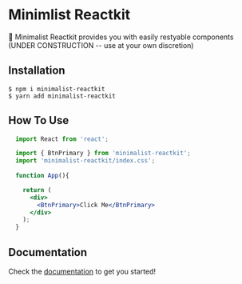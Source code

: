# Minimlist Reactkit 

🎉 Minimalist Reactkit provides you with easily restyable components (UNDER CONSTRUCTION -- use at your own discretion)

## Installation

```
$ npm i minimalist-reactkit
$ yarn add minimalist-reactkit
```

## How To Use

```jsx
  import React from 'react';

  import { BtnPrimary } from 'minimalist-reactkit';
  import 'minimalist-reactkit/index.css';
  
  function App(){

    return (
      <div>
        <BtnPrimary>Click Me</BtnPrimary>
      </div>
    );
  }
```

## Documentation

Check the [documentation](https://minimalist-reactkit.web.app/) to get you started!